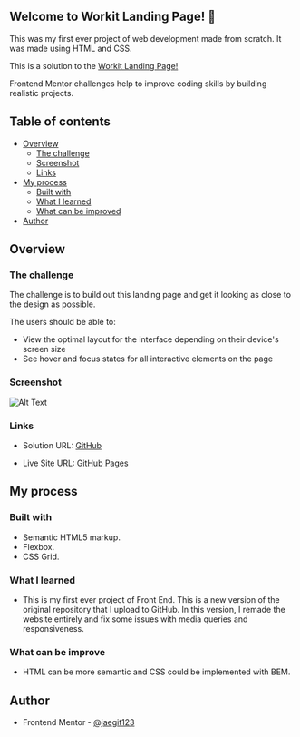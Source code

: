 

## Welcome to Workit Landing Page! 👋

This was my first ever project of web development made from scratch. It was made using HTML and CSS.


This is a solution to the [Workit Landing Page!](https://www.frontendmentor.io/challenges/workit-landing-page-2fYnyle5lu)

Frontend Mentor challenges help to improve coding skills by building realistic projects. 

## Table of contents

- [Overview](#overview)
  - [The challenge](#the-challenge)
  - [Screenshot](#screenshot)
  - [Links](#links)
- [My process](#my-process)
  - [Built with](#built-with)
  - [What I learned](#what-i-learned)
  - [What can be improved](#What-can-be-improve)
- [Author](#author)

## Overview

### The challenge

The challenge is to build out this landing page and get it looking as close to the design as possible.

The users should be able to:

- View the optimal layout for the interface depending on their device's screen size
- See hover and focus states for all interactive elements on the page

### Screenshot

![Alt Text](https://media.giphy.com/media/v1.Y2lkPTc5MGI3NjExcW8zZ3ltZ2locTQ1N3A4cTBoODVpd25xdm0wMWk1ang1c3h2bTZ0ciZlcD12MV9pbnRlcm5hbF9naWZfYnlfaWQmY3Q9Zw/HLY7Hgzc5hGgVhmglY/giphy.gif)

### Links

- Solution URL: [GitHub](https://github.com/jaedevgithub/workitLandingPage)

- Live Site URL: [GitHub Pages](https://jaedevgithub.github.io/workitLandingPage/)

## My process

### Built with

- Semantic HTML5 markup.
- Flexbox.
- CSS Grid.

### What I learned

- This is my first ever project of Front End. This is a new version of the original repository that I upload to GitHub. In this version, I remade the website entirely and fix some issues with media queries and responsiveness.


### What can be improve

- HTML can be more semantic and CSS could be implemented with BEM.

## Author

- Frontend Mentor - [@jaegit123](https://www.frontendmentor.io/profile/jaegit123)
